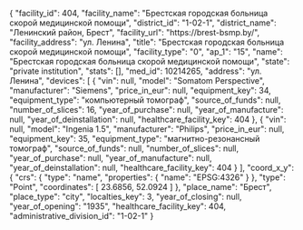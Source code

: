 {
    "facility_id": 404,
    "facility_name": "Брестская городская больница скорой медицинской помощи",
    "district_id": "1-02-1",
    "district_name": "Ленинский район, Брест",
    "facility_url": "https:\/\/brest-bsmp.by\/",
    "facility_address": "ул. Ленина",
    "title": "Брестская городская больница скорой медицинской помощи",
    "facility_type": "0",
    "ap_1": "15",
    "name": "Брестская городская больница скорой медицинской помощи",
    "state": "private institution",
    "stats": [],
    "med_id": 10214265,
    "address": "ул. Ленина",
    "devices": [
        {
            "vin": null,
            "model": "Somatom Perspective",
            "manufacturer": "Siemens",
            "price_in_eur": null,
            "equipment_key": 34,
            "equipment_type": "компьютерный томограф",
            "source_of_funds": null,
            "number_of_slices": 16,
            "year_of_purchase": null,
            "year_of_manufacture": null,
            "year_of_deinstallation": null,
            "healthcare_facility_key": 404
        },
        {
            "vin": null,
            "model": "Ingenia 1.5",
            "manufacturer": "Philips",
            "price_in_eur": null,
            "equipment_key": 35,
            "equipment_type": "магнитно-резонансный томограф",
            "source_of_funds": null,
            "number_of_slices": null,
            "year_of_purchase": null,
            "year_of_manufacture": null,
            "year_of_deinstallation": null,
            "healthcare_facility_key": 404
        }
    ],
    "coord_x_y": {
        "crs": {
            "type": "name",
            "properties": {
                "name": "EPSG:4326"
            }
        },
        "type": "Point",
        "coordinates": [
            23.6856,
            52.0924
        ]
    },
    "place_name": "Брест",
    "place_type": "city",
    "localties_key": 3,
    "year_of_closing": null,
    "year_of_opening": "1935",
    "healthcare_facility_key": 404,
    "administrative_division_id": "1-02-1"
}